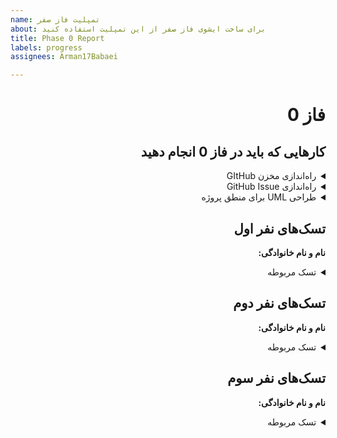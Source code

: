 ```yaml
---
name: تمپلیت فاز صفر
about: برای ساخت ایشوی فاز صفر از این تمپلیت استفاده کنید
title: Phase 0 Report
labels: progress
assignees: Arman17Babaei

---
```


<div dir="rtl" align='right'>

# فاز 0

## کارهایی که باید در فاز 0 انجام دهید

<details>
  <summary>راه‌اندازی مخزن GItHub</summary>

  <div dir="ltr" align='right'>

  1. [ ] شروع نشده
  2. [ ] در حال انجام
  3. [✅] تمام شده
  </div>
</details>

<details>
  <summary>راه‌اندازی GitHub Issue</summary>
  
  <div  dir="ltr" align='right'>
  
  1. [ ] شروع نشده
  2. [ ] در حال انجام
  3. [✅] تمام شده
     </div>
</details>

<details>
  <summary>طراحی UML برای منطق پروژه</summary>
  
  <div  dir="ltr" align='right'>
  
  1. [✅] شروع نشده
  2. [ ] در حال انجام
  3. [ ] تمام شده
     </div>
</details>

## تسک‌های نفر اول

  **نام و نام خانوادگی:**
<details>
  <summary>تسک مربوطه</summary>

  <div dir="ltr" align='right'>

  1. [ ] شروع نشده
  2. [/chek ] در حال انجام
  3. [✅] تمام شده
  </div>
</details>

## تسک‌های نفر دوم

  **نام و نام خانوادگی:**
<details>
  <summary>تسک مربوطه</summary>

  <div dir="ltr" align='right'>

  1. [ ] شروع نشده
  2. [ ] در حال انجام
  3. [✅] تمام شده
  </div>
</details>

## تسک‌های نفر سوم

  **نام و نام خانوادگی:**
<details>
  <summary>تسک مربوطه</summary>

  <div dir="ltr" align='right'>

  1. [ ] شروع نشده
  2. [ ] در حال انجام
  3. [✅] تمام شده
  </div>
</details>
</div>

